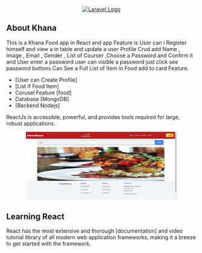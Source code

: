 <p align="center"><a href="https://laravel.com" target="_blank"><img src="https://upload.wikimedia.org/wikipedia/commons/thumb/a/a7/React-icon.svg/768px-React-icon.svg.png" width="400" alt="Laravel Logo"></a></p>


## About Khana

This is a Khana Food app in React and app Feature is User can i Register himself and view a in table and update a user Profile Crud add Name , Image , Email , Gender , List of Courser ,Choose a Password and Confirm it and User enter a password user can visible a password just click see password buttons Can See a Full List of Item in Food add to card Feature. 

- [User can Create Profile]
- [List if Food Item]
-  Corusel Feature [food]
- Database [MongoDB]
- [Backend Nodejs]

ReactJs is accessible, powerful, and provides tools required for large, robust applications.

<p align="center"><img src="assets/Khana.png" width="400" alt="Laravel Logo"></p>

## Learning React

React has the most extensive and thorough [documentation] and video tutorial library of all modern web application frameworks, making it a breeze to get started with the framework.





